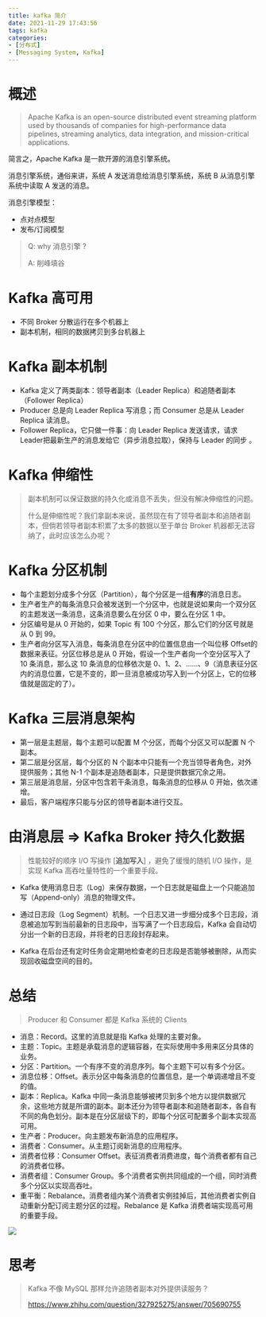 ```yaml
---
title: kafka 简介
date: 2021-11-29 17:43:56
tags: kafka
categories: 
- [分布式]
- [Messaging System, Kafka]
---
```

# 概述

> Apache Kafka is an open-source distributed event streaming platform used by thousands of companies for high-performance data pipelines, streaming analytics, data integration, and mission-critical applications.

简言之，Apache Kafka 是一款开源的消息引擎系统。

消息引擎系统，通俗来讲，系统 A 发送消息给消息引擎系统，系统 B 从消息引擎系统中读取 A 发送的消息。

<!--more-->

消息引擎模型：

+ 点对点模型
+ 发布/订阅模型

> Q: why 消息引擎 ?
> 
> A: 削峰填谷

# Kafka 高可用

+ 不同 Broker 分散运行在多个机器上
+ 副本机制，相同的数据拷贝到多台机器上 

# Kafka 副本机制

+ Kafka 定义了两类副本：领导者副本（Leader Replica）和追随者副本（Follower Replica）
+ Producer 总是向 Leader Replica 写消息；而 Consumer 总是从 Leader Replica 读消息。
+ Follower Replica，它只做一件事：向 Leader Replica 发送请求，请求Leader把最新生产的消息发给它（异步消息拉取），保持与 Leader 的同步 。

# Kafka 伸缩性

> 副本机制可以保证数据的持久化或消息不丢失，但没有解决伸缩性的问题。
>
> 什么是伸缩性呢？我们拿副本来说，虽然现在有了领导者副本和追随者副本，但倘若领导者副本积累了太多的数据以至于单台 Broker 机器都无法容纳了，此时应该怎么办呢？

# Kafka 分区机制

+ 每个主题划分成多个分区（Partition），每个分区是一组**有序**的消息日志。
+ 生产者生产的每条消息只会被发送到一个分区中，也就是说如果向一个双分区的主题发送一条消息，这条消息要么在分区 0 中，要么在分区 1 中。
+ 分区编号是从 0 开始的，如果 Topic 有 100 个分区，那么它们的分区号就是从 0 到 99。
+ 生产者向分区写入消息，每条消息在分区中的位置信息由一个叫位移 Offset的数据来表征。分区位移总是从 0 开始，假设一个生产者向一个空分区写入了 10 条消息，那么这 10 条消息的位移依次是 0、1、2、......、9（消息表征分区内的消息位置，它是不变的，即一旦消息被成功写入到一个分区上，它的位移值就是固定的了）。

# Kafka 三层消息架构 

+ 第一层是主题层，每个主题可以配置 M 个分区，而每个分区又可以配置 N 个副本。
+ 第二层是分区层，每个分区的 N 个副本中只能有一个充当领导者角色，对外提供服务；其他 N-1 个副本是追随者副本，只是提供数据冗余之用。
+ 第三层是消息层，分区中包含若干条消息，每条消息的位移从 0 开始，依次递增。
+ 最后，客户端程序只能与分区的领导者副本进行交互。

# 由消息层 => Kafka Broker 持久化数据

> 性能较好的顺序 I/O 写操作 [**追加写入**] ，避免了缓慢的随机 I/O 操作，是实现 Kafka 高吞吐量特性的一个重要手段。

+ Kafka 使用消息日志（Log）来保存数据，一个日志就是磁盘上一个只能追加写（Append-only）消息的物理文件。

+ 通过日志段（Log Segment）机制。一个日志又进一步细分成多个日志段，消息被追加写到当前最新的日志段中，当写满了一个日志段后，Kafka 会自动切分出一个新的日志段，并将老的日志段封存起来。
+ Kafka 在后台还有定时任务会定期地检查老的日志段是否能够被删除，从而实现回收磁盘空间的目的。

# 总结
> Producer 和 Consumer 都是 Kafka 系统的 Clients

+ 消息：Record。这里的消息就是指 Kafka 处理的主要对象。
+ 主题：Topic。主题是承载消息的逻辑容器，在实际使用中多用来区分具体的业务。
+ 分区：Partition。一个有序不变的消息序列。每个主题下可以有多个分区。
+ 消息位移：Offset。表示分区中每条消息的位置信息，是一个单调递增且不变的值。
+ 副本：Replica。Kafka 中同一条消息能够被拷贝到多个地方以提供数据冗余，这些地方就是所谓的副本。副本还分为领导者副本和追随者副本，各自有不同的角色划分。副本是在分区层级下的，即每个分区可配置多个副本实现高可用。
+ 生产者：Producer。向主题发布新消息的应用程序。
+ 消费者：Consumer。从主题订阅新消息的应用程序。
+ 消费者位移：Consumer Offset。表征消费者消费进度，每个消费者都有自己的消费者位移。
+ 消费者组：Consumer Group。多个消费者实例共同组成的一个组，同时消费多个分区以实现高吞吐。
+ 重平衡：Rebalance。消费者组内某个消费者实例挂掉后，其他消费者实例自动重新分配订阅主题分区的过程。Rebalance 是 Kafka 消费者端实现高可用的重要手段。

![](https://cdn.jsdelivr.net/gh/stupid-yu/cdn/img/kafka-arch.png)

# 思考

> Kafka 不像 MySQL 那样允许追随者副本对外提供读服务？
>
> https://www.zhihu.com/question/327925275/answer/705690755